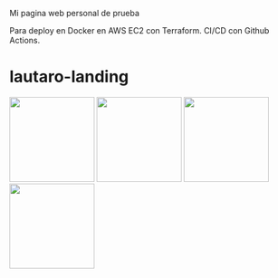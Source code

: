 Mi pagina web personal de prueba

Para deploy en Docker en AWS EC2 con Terraform. CI/CD con Github Actions.
# lautaro-landing

<img src="https://github.com/lauch4/lautaro-landing/assets/113056959/5341e442-7463-4bc8-95ea-fcf24cc2982d" width="150" />
<img src="https://github.com/lauch4/lautaro-landing/assets/113056959/7bd1b485-1b5f-477d-9aed-6aa41070de8f" width="150" />
<img src="https://github.com/lauch4/lautaro-landing/assets/113056959/1c0565ea-ad99-4cd2-9a20-bcc758b7fb43" width="150" />
<img src="https://github.com/lauch4/lautaro-landing/assets/113056959/5c2664f9-884c-46c1-8e71-d1710ebc41d9" width="150" />

